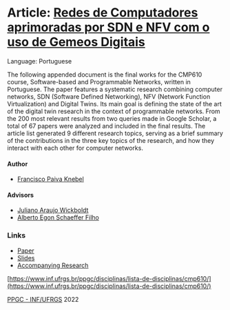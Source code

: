 # Article: [Redes de Computadores aprimoradas por SDN e NFV com o uso de Gemeos Digitais](TF-Paper.pdf)
Language: Portuguese

The following appended document is the final works for the CMP610 course, Software-based and Programmable Networks, written in Portuguese.
The paper features a systematic research combining computer networks, SDN (Software Defined Networking), NFV (Network Function Virtualization) and Digital Twins.
Its main goal is defining the state of the art of the digital twin research in the context of programmable networks.
From the 200 most relevant results from two queries made in Google Scholar, a total of 67 papers were analyzed and included in the final results.
The article list generated 9 different research topics, serving as a brief summary of the contributions in the three key topics of the research, and how they interact with each other for computer networks.

#### Author
- [Francisco Paiva Knebel](https://franciscoknebel.com)

#### Advisors
- [Juliano Araujo Wickboldt](https://www.inf.ufrgs.br/~jwickboldt/)
- [Alberto Egon Schaeffer Filho](https://www.inf.ufrgs.br/~alberto/)

### Links
- [Paper](TF-Paper.pdf)
- [Slides](TF-Slides.pdf)
- [Accompanying Research](https://github.com/Open-Digital-Twin/article-sdn-nfv-digital-twins/raw/main/TF-Research.xlsx)

[https://www.inf.ufrgs.br/ppgc/disciplinas/lista-de-disciplinas/cmp610/](https://www.inf.ufrgs.br/ppgc/disciplinas/lista-de-disciplinas/cmp610/)

[PPGC - INF/UFRGS](https://www.inf.ufrgs.br/ppgc/) 2022
